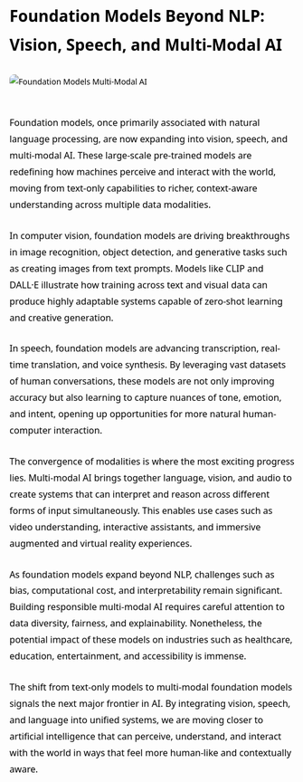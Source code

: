 <div style="color: #000000; font-family: 'Segoe UI', Tahoma, Geneva, Verdana, sans-serif; line-height: 1.8; max-width: 900px; margin: auto;">

<h1 style="margin-bottom: 1em;">Foundation Models Beyond NLP: Vision, Speech, and Multi-Modal AI</h1>

<img src="https://abacus.ai/static/og/og_foundation_models.jpg" alt="Foundation Models Multi-Modal AI" style="max-width: 100%; height: auto; margin-bottom: 30px; border-radius: 8px;" />

<p style="margin-bottom: 1.6em; font-size: 1.15em;">
Foundation models, once primarily associated with natural language processing, are now expanding into vision, speech, and multi-modal AI. These large-scale pre-trained models are redefining how machines perceive and interact with the world, moving from text-only capabilities to richer, context-aware understanding across multiple data modalities.
</p>

<p style="margin-bottom: 1.6em; font-size: 1.15em;">
In computer vision, foundation models are driving breakthroughs in image recognition, object detection, and generative tasks such as creating images from text prompts. Models like CLIP and DALL·E illustrate how training across text and visual data can produce highly adaptable systems capable of zero-shot learning and creative generation.
</p>

<p style="margin-bottom: 1.6em; font-size: 1.15em;">
In speech, foundation models are advancing transcription, real-time translation, and voice synthesis. By leveraging vast datasets of human conversations, these models are not only improving accuracy but also learning to capture nuances of tone, emotion, and intent, opening up opportunities for more natural human-computer interaction.
</p>

<p style="margin-bottom: 1.6em; font-size: 1.15em;">
The convergence of modalities is where the most exciting progress lies. Multi-modal AI brings together language, vision, and audio to create systems that can interpret and reason across different forms of input simultaneously. This enables use cases such as video understanding, interactive assistants, and immersive augmented and virtual reality experiences.
</p>

<p style="margin-bottom: 1.6em; font-size: 1.15em;">
As foundation models expand beyond NLP, challenges such as bias, computational cost, and interpretability remain significant. Building responsible multi-modal AI requires careful attention to data diversity, fairness, and explainability. Nonetheless, the potential impact of these models on industries such as healthcare, education, entertainment, and accessibility is immense.
</p>

<p style="margin-bottom: 1.6em; font-size: 1.15em;">
The shift from text-only models to multi-modal foundation models signals the next major frontier in AI. By integrating vision, speech, and language into unified systems, we are moving closer to artificial intelligence that can perceive, understand, and interact with the world in ways that feel more human-like and contextually aware.
</p>

</div>
